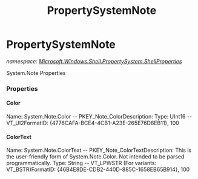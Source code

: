 ﻿---
title: PropertySystemNote
---

# PropertySystemNote
_namespace: [Microsoft.Windows.Shell.PropertySystem.ShellProperties](N-Microsoft.Windows.Shell.PropertySystem.ShellProperties.html)_

System.Note Properties



### Properties

#### Color
Name: System.Note.Color -- PKEY_Note_ColorDescription: Type: UInt16 -- VT_UI2FormatID: {4776CAFA-BCE4-4CB1-A23E-265E76D8EB11}, 100
#### ColorText
Name: System.Note.ColorText -- PKEY_Note_ColorTextDescription: This is the user-friendly form of System.Note.Color. Not intended to be parsed 
programmatically.
Type: String -- VT_LPWSTR (For variants: VT_BSTR)FormatID: {46B4E8DE-CDB2-440D-885C-1658EB65B914}, 100

